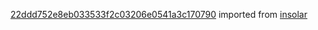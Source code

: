 [22ddd752e8eb033533f2c03206e0541a3c170790](https://github.com/insolar/insolar/commit/22ddd752e8eb033533f2c03206e0541a3c170790) imported from [insolar](https://github.com/insolar/insolar)
